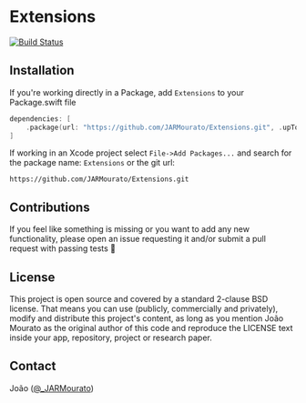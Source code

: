 # Extensions

[![Build Status][build status badge]][build status]
<!--[![codebeat badge][codebeat status badge]][codebeat status]-->
<!--[![codeclimate badge][codeclimate status badge]][codeclimate status]-->
<!--[![codecov][codecov status badge]][codecov status]-->
<!--![Platforms][platforms badge]-->

<!--## Why would I use this?-->


## Installation

If you're working directly in a Package, add `Extensions` to your Package.swift file

```swift
dependencies: [
    .package(url: "https://github.com/JARMourato/Extensions.git", .upToNextMajor(from: "1.0.0")),
]
```

If working in an Xcode project select `File->Add Packages...` and search for the package name: `Extensions` or the git url:

`https://github.com/JARMourato/Extensions.git`

<!--## Usage-->

## Contributions

If you feel like something is missing or you want to add any new functionality, please open an issue requesting it and/or submit a pull request with passing tests 🙌

## License

This project is open source and covered by a standard 2-clause BSD license. That means you can use (publicly, commercially and privately), modify and distribute this project's content, as long as you mention João Mourato as the original author of this code and reproduce the LICENSE text inside your app, repository, project or research paper.

## Contact

João ([@_JARMourato](https://twitter.com/_JARMourato))

[build status]: https://github.com/JARMourato/Extensions/actions?query=workflow%3ACI
[build status badge]: https://github.com/JARMourato/Extensions/workflows/CI/badge.svg
<!--[codebeat status]: https://codebeat.co/projects/github-com-jarmourato-Extensions-main-->
<!--[codebeat status badge]: -->
<!--[codeclimate status]: https://codeclimate.com/github/JARMourato/Extensions/maintainability-->
<!--[codeclimate status badge]: -->
<!--[codecov status]: https://codecov.io/gh/JARMourato/Extensions-->
<!--[codecov status badge]: -->
[platforms badge]: https://img.shields.io/static/v1?label=Platforms&message=iOS%20|%20macOS%20|%20tvOS%20|%20watchOS%20&color=brightgreen
